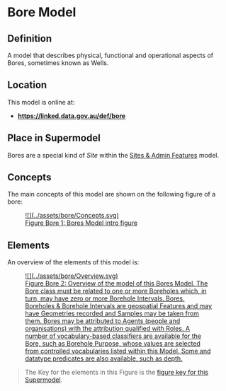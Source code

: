 # Bore Model

## Definition

A model that describes physical, functional and operational aspects of Bores, sometimes known as Wells.

## Location

This model is online at:

* **<https://linked.data.gov.au/def/bore>**

## Place in Supermodel

Bores are a special kind of _Site_ within the [Sites & Admin Features](sites-admin.md) model. 

## Concepts

The main concepts of this model are shown on the following figure of a bore:

<a href="../../assets/bore/Concepts.svg">
<figure id="figure-bc" markdown>
  ![](../assets/bore/Concepts.svg)
  <figcaption>Figure Bore 1: Bores Model intro figure</figcaption>
</figure>
</a>

## Elements 

An overview of the elements of this model is:

<a href="../../assets/bore/Overview.svg">
<figure id="figure-bo" markdown>
  ![](../assets/bore/Overview.svg)  
  <figcaption>Figure Bore 2: Overview of the model of this Bores Model. The Bore class must be related to one or more Boreholes which, in turn, may have zero or more Borehole Intervals. Bores, Boreholes & Borehole Intervals are geospatial Features and may have Geometries recorded and Samples may be taken from them. Bores may be attributed to Agents (people and organisations) with the attribution qualified with Roles. A number of vocabulary-based classifiers are available for the Bore, such as Borehole Purpose, whose values are selected from controlled vocabularies listed within this Model. Some and datatype predicates are also available, such as depth.</figcaption>
</figure>
</a>

> The Key for the elements in this Figure is the [figure key for this Supermodel](../supermodel.md#modelling-conventions).

